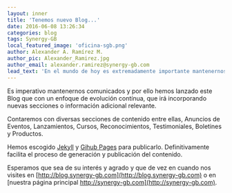 ```yaml
---
layout: inner
title: 'Tenemos nuevo Blog...'
date: 2016-06-08 13:26:34
categories: blog
tags: Synergy-GB
local_featured_image: 'oficina-sgb.png'
author: Alexander A. Ramírez M.
author_pic: Alexander_Ramirez.jpg
author_email: alexander.ramirez@synergy-gb.com
lead_text: 'En el mundo de hoy es extremadamente importante mantenernos comunicados. Hoy estamos lanzando nuestro nuevo Blog para compartir con la comunidad que nos sigue información relevante sobre los sectores que atendemos y nuestra propuesta de valor.'
---
```


Es imperativo mantenernos comunicados y por ello hemos lanzado este Blog que con un enfoque de evolución contínua, que irá incorporando nuevas secciones o información adicional relevante.

Contaremos con diversas secciones de contenido entre ellas, Anuncios de Eventos, Lanzamientos, Cursos, Reconocimientos, Testimoniales, Boletines y Productos.  

Hemos escogido [Jekyll](https://jekyllrb.com) y [Gihub Pages](https://pages.github.com) para publicarlo. Definitivamente facilita el proceso de generación y publicación del contenido.

Esperamos que sea de su interés y agrado y que de vez en cuando nos visites en [http://blog.synergy-gb.com](http://blog.synergy-gb.com) o en [nuestra página principal http://synergy-gb.com](http://synergy-gb.com).

